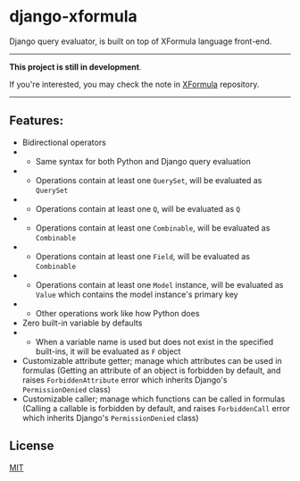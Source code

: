 # django-xformula

Django query evaluator, is built on top of XFormula language front-end.

---

**This project is still in development**.

If you're interested, you may check the note in
[XFormula](https://github.com/ertgl/xformula) repository.

---


## Features:

- Bidirectional operators
- - Same syntax for both Python and Django query evaluation
- - Operations contain at least one `QuerySet`, will be evaluated as `QuerySet`
- - Operations contain at least one `Q`, will be evaluated as `Q`
- - Operations contain at least one `Combinable`, will be evaluated as `Combinable`
- - Operations contain at least one `Field`, will be evaluated as `Combinable`
- - Operations contain at least one `Model` instance, will be evaluated as `Value`
    which contains the model instance's primary key
- - Other operations work like how Python does
- Zero built-in variable by defaults
- - When a variable name is used but does not exist in the specified built-ins,
    it will be evaluated as `F` object
- Customizable attribute getter; manage which attributes can be used in formulas
  (Getting an attribute of an object is forbidden by default, and raises
  `ForbiddenAttribute` error which inherits Django's `PermissionDenied` class)
- Customizable caller; manage which functions can be called in formulas
  (Calling a callable is forbidden by default, and raises `ForbiddenCall` error
  which inherits Django's `PermissionDenied` class)


## License

[MIT](https://github.com/ertgl/django-xformula/blob/main/LICENSE)
